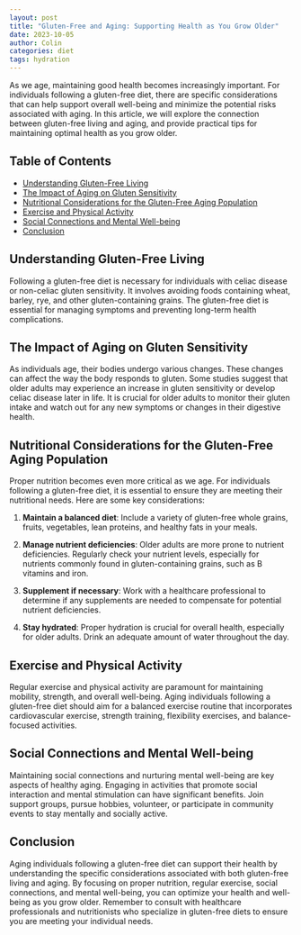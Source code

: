```yaml
---
layout: post
title: "Gluten-Free and Aging: Supporting Health as You Grow Older"
date: 2023-10-05
author: Colin
categories: diet
tags: hydration
---
```


As we age, maintaining good health becomes increasingly important. For individuals following a gluten-free diet, there are specific considerations that can help support overall well-being and minimize the potential risks associated with aging. In this article, we will explore the connection between gluten-free living and aging, and provide practical tips for maintaining optimal health as you grow older.

## Table of Contents

- [Understanding Gluten-Free Living](#understanding-gluten-free-living)
- [The Impact of Aging on Gluten Sensitivity](#the-impact-of-aging-on-gluten-sensitivity)
- [Nutritional Considerations for the Gluten-Free Aging Population](#nutritional-considerations-for-the-gluten-free-aging-population)
- [Exercise and Physical Activity](#exercise-and-physical-activity)
- [Social Connections and Mental Well-being](#social-connections-and-mental-well-being)
- [Conclusion](#conclusion)

## Understanding Gluten-Free Living

Following a gluten-free diet is necessary for individuals with celiac disease or non-celiac gluten sensitivity. It involves avoiding foods containing wheat, barley, rye, and other gluten-containing grains. The gluten-free diet is essential for managing symptoms and preventing long-term health complications.

## The Impact of Aging on Gluten Sensitivity

As individuals age, their bodies undergo various changes. These changes can affect the way the body responds to gluten. Some studies suggest that older adults may experience an increase in gluten sensitivity or develop celiac disease later in life. It is crucial for older adults to monitor their gluten intake and watch out for any new symptoms or changes in their digestive health.

## Nutritional Considerations for the Gluten-Free Aging Population

Proper nutrition becomes even more critical as we age. For individuals following a gluten-free diet, it is essential to ensure they are meeting their nutritional needs. Here are some key considerations:

1. **Maintain a balanced diet**: Include a variety of gluten-free whole grains, fruits, vegetables, lean proteins, and healthy fats in your meals.

2. **Manage nutrient deficiencies**: Older adults are more prone to nutrient deficiencies. Regularly check your nutrient levels, especially for nutrients commonly found in gluten-containing grains, such as B vitamins and iron.

3. **Supplement if necessary**: Work with a healthcare professional to determine if any supplements are needed to compensate for potential nutrient deficiencies.

4. **Stay hydrated**: Proper hydration is crucial for overall health, especially for older adults. Drink an adequate amount of water throughout the day.

## Exercise and Physical Activity

Regular exercise and physical activity are paramount for maintaining mobility, strength, and overall well-being. Aging individuals following a gluten-free diet should aim for a balanced exercise routine that incorporates cardiovascular exercise, strength training, flexibility exercises, and balance-focused activities.

## Social Connections and Mental Well-being

Maintaining social connections and nurturing mental well-being are key aspects of healthy aging. Engaging in activities that promote social interaction and mental stimulation can have significant benefits. Join support groups, pursue hobbies, volunteer, or participate in community events to stay mentally and socially active.

## Conclusion

Aging individuals following a gluten-free diet can support their health by understanding the specific considerations associated with both gluten-free living and aging. By focusing on proper nutrition, regular exercise, social connections, and mental well-being, you can optimize your health and well-being as you grow older. Remember to consult with healthcare professionals and nutritionists who specialize in gluten-free diets to ensure you are meeting your individual needs.